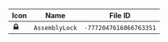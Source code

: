 | Icon | Name | File ID |
| ---  | ---  | ---     |
| ![](AssemblyLock.png) | `AssemblyLock` | `-7772047616066763351` |
